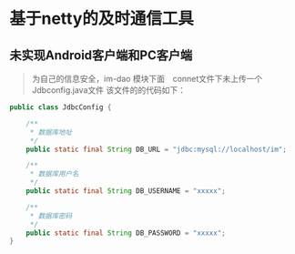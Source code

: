 # 基于netty的及时通信工具

## 未实现Android客户端和PC客户端


> 为自己的信息安全，im-dao 模块下面　connet文件下未上传一个Jdbconfig.java文件
> 该文件的的代码如下：
```java
public class JdbcConfig {

    /**
     * 数据库地址
     */
    public static final String DB_URL = "jdbc:mysql://localhost/im";

    /**
     * 数据库用户名
     */
    public static final String DB_USERNAME = "xxxxx";

    /**
     * 数据库密码
     */
    public static final String DB_PASSWORD = "xxxxx";
}

```